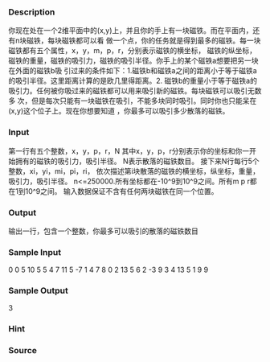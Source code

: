 
### Description
你现在处在一个2维平面中的(x,y)上，并且你的手上有一块磁铁。而在平面内，还有n块磁铁，每块磁铁都可以看
做一个点，你的任务就是得到最多的磁铁。每一块磁铁都有五个属性，x，y，m，p，r，分别表示磁铁的横坐标，
磁铁的纵坐标，磁铁的重量，磁铁的吸引力，磁铁的吸引半径。你手上的某个磁铁a想要把另一块在外面的磁铁b吸
引过来的条件如下：1.磁铁b和磁铁a之间的距离小于等于磁铁a的吸引半径。这里距离计算的是欧几里得距离。2.
磁铁b的重量小于等于磁铁a的吸引力。任何被你吸过来的磁铁都可以用来吸引新的磁铁。每块磁铁可以吸引无数多
次，但是每次只能有一块磁铁在吸引，不能多块同时吸引。同时你也只能呆在(x,y)这个位子上。现在你想要知道
，你最多可以吸引多少散落的磁铁。
### Input
第一行有五个整数，x，y，p，r，N
其中x，y，p，r分别表示你的坐标和你一开始拥有的磁铁的吸引力，吸引半径。
N表示散落的磁铁数目。
接下来N行每行5个整数，xi，yi，mi，pi，ri，
依次描述第i块散落的磁铁的横坐标，纵坐标，重量，吸引力，吸引半径。
n<=250000.所有坐标都在-10^9到10^9之间。所有m p r都在1到10^9之间。
输入数据保证不含有任何两块磁铁在同一个位置。
### Output
输出一行，包含一个整数，你最多可以吸引的散落的磁铁数目
### Sample Input
0 0 5 10 5
5 4 7 11 5
-7 1 4 7 8
0 2 13 5 6
2 -3 9 3 4
13 5 1 9 9
### Sample Output
3
### Hint

### Source
